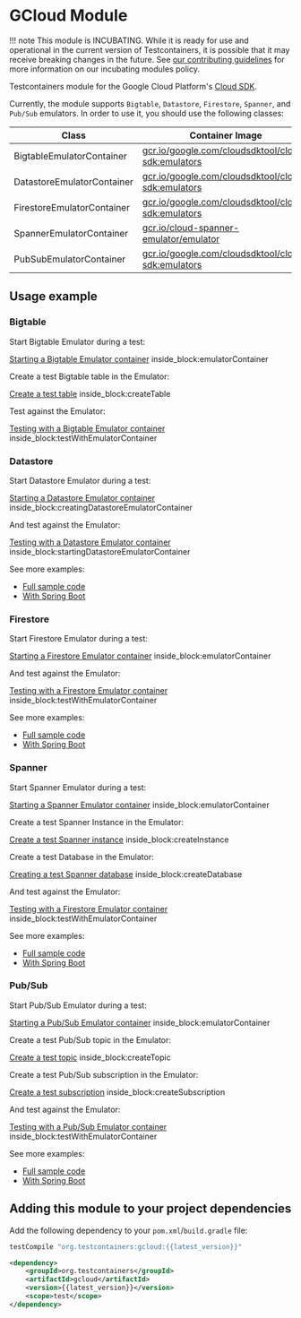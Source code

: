 # GCloud Module

!!! note
    This module is INCUBATING. While it is ready for use and operational in the current version of Testcontainers, it is possible that it may receive breaking changes in the future. See [our contributing guidelines](/contributing/#incubating-modules) for more information on our incubating modules policy.

Testcontainers module for the Google Cloud Platform's [Cloud SDK](https://cloud.google.com/sdk/).

Currently, the module supports `Bigtable`, `Datastore`, `Firestore`, `Spanner`, and `Pub/Sub` emulators. In order to use it, you should use the following classes:

Class | Container Image
-|-
BigtableEmulatorContainer | [gcr.io/google.com/cloudsdktool/cloud-sdk:emulators](https://gcr.io/google.com/cloudsdktool/cloud-sdk)
DatastoreEmulatorContainer | [gcr.io/google.com/cloudsdktool/cloud-sdk:emulators](https://gcr.io/google.com/cloudsdktool/cloud-sdk)
FirestoreEmulatorContainer | [gcr.io/google.com/cloudsdktool/cloud-sdk:emulators](https://gcr.io/google.com/cloudsdktool/cloud-sdk)
SpannerEmulatorContainer | [gcr.io/cloud-spanner-emulator/emulator](https://gcr.io/cloud-spanner-emulator/emulator)
PubSubEmulatorContainer | [gcr.io/google.com/cloudsdktool/cloud-sdk:emulators](https://gcr.io/google.com/cloudsdktool/cloud-sdk)

## Usage example

### Bigtable

Start Bigtable Emulator during a test:

<!--codeinclude-->
[Starting a Bigtable Emulator container](../../modules/gcloud/src/test/java/org/testcontainers/containers/BigtableEmulatorContainerTest.java) inside_block:emulatorContainer
<!--/codeinclude-->

Create a test Bigtable table in the Emulator:

<!--codeinclude-->
[Create a test table](../../modules/gcloud/src/test/java/org/testcontainers/containers/BigtableEmulatorContainerTest.java) inside_block:createTable
<!--/codeinclude-->

Test against the Emulator:

<!--codeinclude-->
[Testing with a Bigtable Emulator container](../../modules/gcloud/src/test/java/org/testcontainers/containers/BigtableEmulatorContainerTest.java) inside_block:testWithEmulatorContainer
<!--/codeinclude-->

### Datastore

Start Datastore Emulator during a test:

<!--codeinclude-->
[Starting a Datastore Emulator container](../../modules/gcloud/src/test/java/org/testcontainers/containers/DatastoreEmulatorContainerTest.java) inside_block:creatingDatastoreEmulatorContainer
<!--/codeinclude-->

And test against the Emulator:

<!--codeinclude-->
[Testing with a Datastore Emulator container](../../modules/gcloud/src/test/java/org/testcontainers/containers/DatastoreEmulatorContainerTest.java) inside_block:startingDatastoreEmulatorContainer
<!--/codeinclude-->

See more examples:

 * [Full sample code](https://github.com/testcontainers/testcontainers-java/tree/master/modules/gcloud/src/test/java/org/testcontainers/containers/DatastoreEmulatorContainerTest.java)
 * [With Spring Boot](https://github.com/saturnism/testcontainers-gcloud-examples/tree/main/springboot/datastore-example/src/test/java/com/example/springboot/datastore) 

### Firestore 

Start Firestore Emulator during a test:

<!--codeinclude-->
[Starting a Firestore Emulator container](../../modules/gcloud/src/test/java/org/testcontainers/containers/FirestoreEmulatorContainerTest.java) inside_block:emulatorContainer
<!--/codeinclude-->

And test against the Emulator:

<!--codeinclude-->
[Testing with a Firestore Emulator container](../../modules/gcloud/src/test/java/org/testcontainers/containers/FirestoreEmulatorContainerTest.java) inside_block:testWithEmulatorContainer
<!--/codeinclude-->

See more examples:

 * [Full sample code](https://github.com/testcontainers/testcontainers-java/tree/master/modules/gcloud/src/test/java/org/testcontainers/containers/FirestoreEmulatorContainerTest.java)
 * [With Spring Boot](https://github.com/saturnism/testcontainers-gcloud-examples/tree/main/springboot/firestore-example/src/test/java/com/example/springboot/firestore/FirestoreIntegrationTests.java)

### Spanner 

Start Spanner Emulator during a test:

<!--codeinclude-->
[Starting a Spanner Emulator container](../../modules/gcloud/src/test/java/org/testcontainers/containers/SpannerEmulatorContainerTest.java) inside_block:emulatorContainer
<!--/codeinclude-->

Create a test Spanner Instance in the Emulator:

<!--codeinclude-->
[Create a test Spanner instance](../../modules/gcloud/src/test/java/org/testcontainers/containers/SpannerEmulatorContainerTest.java) inside_block:createInstance
<!--/codeinclude-->

Create a test Database in the Emulator:

<!--codeinclude-->
[Creating a test Spanner database](../../modules/gcloud/src/test/java/org/testcontainers/containers/SpannerEmulatorContainerTest.java) inside_block:createDatabase
<!--/codeinclude-->

And test against the Emulator:

<!--codeinclude-->
[Testing with a Firestore Emulator container](../../modules/gcloud/src/test/java/org/testcontainers/containers/SpannerEmulatorContainerTest.java) inside_block:testWithEmulatorContainer
<!--/codeinclude-->

See more examples:

 * [Full sample code](https://github.com/testcontainers/testcontainers-java/tree/master/modules/gcloud/src/test/java/org/testcontainers/containers/SpannerEmulatorContainerTest.java)
 * [With Spring Boot](https://github.com/saturnism/testcontainers-gcloud-examples/tree/main/springboot/spanner-example/src/test/java/com/example/springboot/spanner/SpannerIntegrationTests.java)

### Pub/Sub 

Start Pub/Sub Emulator during a test:

<!--codeinclude-->
[Starting a Pub/Sub Emulator container](../../modules/gcloud/src/test/java/org/testcontainers/containers/PubSubEmulatorContainerTest.java) inside_block:emulatorContainer
<!--/codeinclude-->

Create a test Pub/Sub topic in the Emulator:

<!--codeinclude-->
[Create a test topic](../../modules/gcloud/src/test/java/org/testcontainers/containers/PubSubEmulatorContainerTest.java) inside_block:createTopic
<!--/codeinclude-->

Create a test Pub/Sub subscription in the Emulator:

<!--codeinclude-->
[Create a test subscription](../../modules/gcloud/src/test/java/org/testcontainers/containers/PubSubEmulatorContainerTest.java) inside_block:createSubscription
<!--/codeinclude-->

And test against the Emulator:

<!--codeinclude-->
[Testing with a Pub/Sub Emulator container](../../modules/gcloud/src/test/java/org/testcontainers/containers/PubSubEmulatorContainerTest.java) inside_block:testWithEmulatorContainer
<!--/codeinclude-->

See more examples:

 * [Full sample code](https://github.com/testcontainers/testcontainers-java/tree/master/modules/gcloud/src/test/java/org/testcontainers/containers/PubSubEmulatorContainerTest.java)
 * [With Spring Boot](https://github.com/saturnism/testcontainers-gcloud-examples/tree/main/springboot/pubsub-example/src/test/java/com/example/springboot/pubsub/PubSubIntegrationTests.java)

## Adding this module to your project dependencies

Add the following dependency to your `pom.xml`/`build.gradle` file:

```groovy tab='Gradle'
testCompile "org.testcontainers:gcloud:{{latest_version}}"
```

```xml tab='Maven'
<dependency>
    <groupId>org.testcontainers</groupId>
    <artifactId>gcloud</artifactId>
    <version>{{latest_version}}</version>
    <scope>test</scope>
</dependency>
```
